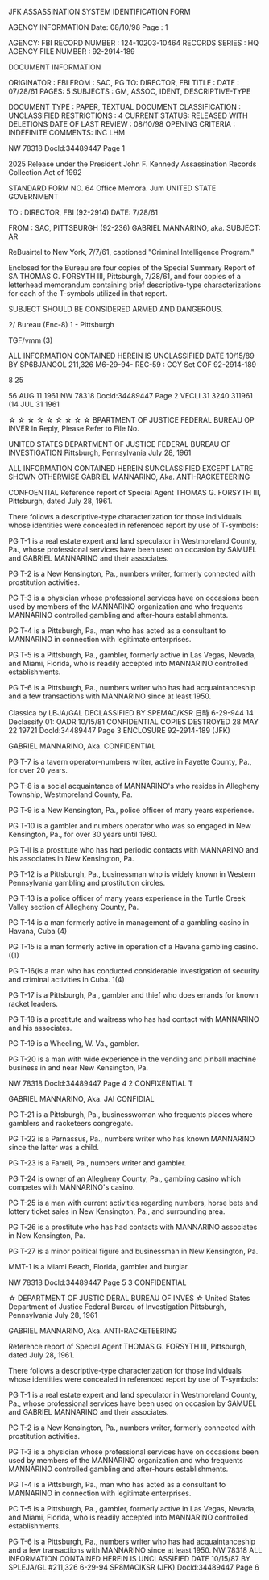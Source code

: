 JFK ASSASSINATION SYSTEM
IDENTIFICATION FORM

AGENCY INFORMATION
Date: 08/10/98
Page : 1

AGENCY: FBI
RECORD NUMBER : 124-10203-10464
RECORDS SERIES : HQ
AGENCY FILE NUMBER : 92-2914-189

DOCUMENT INFORMATION

ORIGINATOR : FBI
FROM : SAC, PG
TO: DIRECTOR, FBI
TITLE :
DATE : 07/28/61
PAGES: 5
SUBJECTS : GM, ASSOC, IDENT, DESCRIPTIVE-TYPE

DOCUMENT TYPE : PAPER, TEXTUAL DOCUMENT
CLASSIFICATION : UNCLASSIFIED
RESTRICTIONS : 4
CURRENT STATUS: RELEASED WITH DELETIONS
DATE OF LAST REVIEW : 08/10/98
OPENING CRITERIA : INDEFINITE
COMMENTS: INC LHM

NW 78318
Docld:34489447 Page 1

2025 Release under the President John F. Kennedy
Assassination Records Collection Act of 1992

STANDARD FORM NO. 64
Office Memora. Jum UNITED STATE GOVERNMENT

TO : DIRECTOR, FBI (92-2914) DATE: 7/28/61

FROM : SAC, PITTSBURGH (92-236)
GABRIEL MANNARINO, aka.
SUBJECT:
AR

ReBuairtel to New York, 7/7/61, captioned "Criminal
Intelligence Program."

Enclosed for the Bureau are four copies of the Special
Summary Report of SA THOMAS G. FORSYTH III, Pittsburgh,
7/28/61, and four copies of a letterhead memorandum
containing brief descriptive-type characterizations for
each of the T-symbols utilized in that report.

SUBJECT SHOULD BE CONSIDERED ARMED AND DANGEROUS.

2/ Bureau (Enc-8)
1 - Pittsburgh

TGF/vmm
(3)

ALL INFORMATION CONTAINED
HEREIN IS UNCLASSIFIED
DATE 10/15/89 BY SP6BJANGOL
211,326
M6-29-94- REC-59
:
CCY Set COF 92-2914-189

8
25
>
56 AUG 11 1961
NW 78318
Docld:34489447 Page 2
VECLI
31 3240
311961
(14 JUL 31 1961

☆ ☆ ☆ ☆ ☆
☆ ☆ ☆ ☆
BPARTMENT OF JUSTICE
FEDERAL BUREAU OP INVER
In Reply, Please Refer to
File No.

UNITED STATES DEPARTMENT OF JUSTICE
FEDERAL BUREAU OF INVESTIGATION
Pittsburgh, Pennsylvania
July 28, 1961

ALL INFORMATION CONTAINED
HEREIN SUNCLASSIFIED
EXCEPT LATRE SHOWN
OTHERWISE
GABRIEL MANNARINO, Aka.
ANTI-RACKETEERING

CONFOENTIAL
Reference report of Special Agent THOMAS G. FORSYTH III,
Pittsburgh, dated July 28, 1961.

There follows a descriptive-type characterization for
those individuals whose identities were concealed in
referenced report by use of T-symbols:

PG T-1 is a real estate expert and land speculator
in Westmoreland County, Pa., whose professional
services have been used on occasion by SAMUEL and
GABRIEL MANNARINO and their associates.

PG T-2 is a New Kensington, Pa., numbers writer, formerly
connected with prostitution activities.

PG T-3 is a physician whose professional services have on
occasions been used by members of the MANNARINO
organization and who frequents MANNARINO controlled
gambling and after-hours establishments.

PG T-4 is a Pittsburgh, Pa., man who has acted as a
consultant to MANNARINO in connection with legitimate
enterprises.

PG T-5 is a Pittsburgh, Pa., gambler, formerly active in
Las Vegas, Nevada, and Miami, Florida, who is
readily accepted into MANNARINO controlled establishments.

PG T-6 is a Pittsburgh, Pa., numbers writer who has had
acquaintanceship and a few transactions with MANNARINO
since at least 1950.

Classica by LBJA/GAL
DECLASSIFIED BY SPEMAC/KSR
日時 6-29-944
14 Declassify 01: OADR 10/15/81 CONFIDENTIAL
COPIES DESTROYED
28 MAY 22 19721
Docld:34489447 Page 3
ENCLOSURE
92-2914-189
(JFK)

GABRIEL MANNARINO, Aka.
CONFIDENTIAL

PG T-7 is a tavern operator-numbers writer, active in
Fayette County, Pa., for over 20 years.

PG T-8 is a social acquaintance of MANNARINO's who
resides in Allegheny Township, Westmoreland County,
Pa.

PG T-9 is a New Kensington, Pa., police officer of many
years experience.

PG T-10 is a gambler and numbers operator who was so
engaged in New Kensington, Pa., fòr over 30 years
until 1960.

PG T-ll is a prostitute who has had periodic contacts
with MANNARINO and his associates in New Kensington,
Pa.

PG T-12 is a Pittsburgh, Pa., businessman who is widely
known in Western Pennsylvania gambling and
prostitution circles.

PG T-13 is a police officer of many years experience in
the Turtle Creek Valley section of Allegheny County,
Pa.

PG T-14 is a man formerly active in management of a gambling
casino in Havana, Cuba
(4)

PG T-15 is a man formerly active in operation of a Havana
gambling casino.((1)

PG T-16(is a man who has conducted considerable investigation
of security and criminal activities in Cuba.
1(4)

PG T-17 is a Pittsburgh, Pa., gambler and thief who does
errands for known racket leaders.

PG T-18 is a prostitute and waitress who has had contact
with MANNARINO and his associates.

PG T-19 is a Wheeling, W. Va., gambler.

PG T-20 is a man with wide experience in the vending and
pinball machine business in and near New Kensington, Pa.

NW 78318
Docld:34489447 Page 4
2
CONFIXENTIAL T

GABRIEL MANNARINO, Aka.
JAI
CONFIDIAL

PG T-21 is a Pittsburgh, Pa., businesswoman who frequents
places where gamblers and racketeers congregate.

PG T-22 is a Parnassus, Pa., numbers writer who has known
MANNARINO since the latter was a child.

PG T-23 is a Farrell, Pa., numbers writer and gambler.

PG T-24 is owner of an Allegheny County, Pa., gambling
casino which competes with MANNARINO's casino.

PG T-25 is a man with current activities regarding numbers,
horse bets and lottery ticket sales in New Kensington,
Pa., and surrounding area.

PG T-26 is a prostitute who has had contacts with MANNARINO
associates in New Kensington, Pa.

PG T-27 is a minor political figure and businessman in
New Kensington, Pa.

MMT-1 is a Miami Beach, Florida, gambler and burglar.

NW 78318
Docld:34489447 Page 5
3
CONFIDENTIAL

☆
DEPARTMENT OF JUSTIC
DERAL BUREAU OF INVES
☆
United States Department of Justice
Federal Bureau of Investigation
Pittsburgh, Pennsylvania
July 28, 1961

GABRIEL MANNARINO, Aka.
ANTI-RACKETEERING

Reference report of Special Agent THOMAS G. FORSYTH III,
Pittsburgh, dated July 28, 1961.

There follows a descriptive-type characterization for
those individuals whose identities were concealed in
referenced report by use of T-symbols:

PG T-1 is a real estate expert and land speculator
in Westmoreland County, Pa., whose professional
services have been used on occasion by SAMUEL and
GABRIEL MANNARINO and their associates.

PG T-2 is a New Kensington, Pa., numbers writer, formerly
connected with prostitution activities.

PG T-3 is a physician whose professional services have on
occasions been used by members of the MANNARINO
organization and who frequents MANNARINO controlled
gambling and after-hours establishments.

PG T-4 is a Pittsburgh, Pa., man who has acted as a
consultant to MANNARINO in connection with legitimate
enterprises.

PC T-5 is a Pittsburgh, Pa., gambler, formerly active in
Las Vegas, Nevada, and Miami, Florida, who is
readily accepted into MANNARINO controlled establishments.

PG T-6 is a Pittsburgh, Pa., numbers writer who has had
acquaintanceship and a few transactions with MANNARINO
since at least 1950.
NW 78318
ALL INFORMATION CONTAINED
HEREIN IS UNCLASSIFIED
DATE 10/15/87 BY SPLEJA/GL
#211,326
6-29-94 SP8MACIKSR (JFK)
Docld:34489447 Page 6
